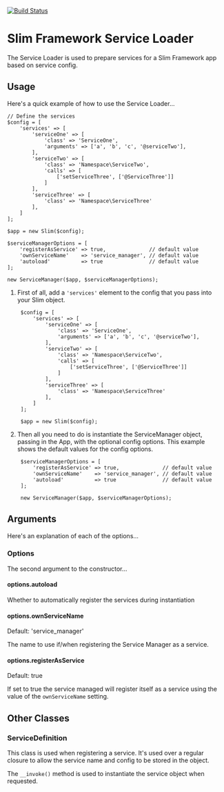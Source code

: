[![Build Status](https://travis-ci.org/cubicmushroom/slim-service-loader.svg?branch=master)](https://travis-ci.org/cubicmushroom/slim-service-loader)

Slim Framework Service Loader
=============================

The Service Loader is used to prepare services for a Slim Framework app based on service config.


Usage
-----

Here's a quick example of how to use the Service Loader...

    // Define the services 
    $config = [
        'services' => [
            'serviceOne' => [
                'class' => 'ServiceOne',
                'arguments' => ['a', 'b', 'c', '@serviceTwo'],
            ],
            'serviceTwo' => [
                'class' => 'Namespace\ServiceTwo',
                'calls' => [
                    ['setServiceThree', ['@ServiceThree']]
                ]
            ],
            'serviceThree' => [
                'class' => 'Namespace\ServiceThree'
            ],
        ]
    ];

    $app = new Slim($config);
    
    $serviceManagerOptions = [
        'registerAsService' => true,              // default value
        'ownServiceName'    => 'service_manager', // default value
        'autoload'          => true               // default value
    ];
    
    new ServiceManager($app, $serviceManagerOptions);


1. First of all, add a `'services'` element to the config that you pass into your Slim object.

        $config = [
            'services' => [
                'serviceOne' => [
                    'class' => 'ServiceOne',
                    'arguments' => ['a', 'b', 'c', '@serviceTwo'],
                ],
                'serviceTwo' => [
                    'class' => 'Namespace\ServiceTwo',
                    'calls' => [
                        ['setServiceThree', ['@ServiceThree']]
                    ]
                ],
                'serviceThree' => [
                    'class' => 'Namespace\ServiceThree'
                ],
            ]
        ];
    
        $app = new Slim($config);

2. Then all you need to do is instantiate the ServiceManager object, passing in the App, with the optional config options.  This example shows
   the default values for the config options. 
    
        $serviceManagerOptions = [
            'registerAsService' => true,              // default value
            'ownServiceName'    => 'service_manager', // default value
            'autoload'          => true               // default value
        ];
        
        new ServiceManager($app, $serviceManagerOptions);


Arguments
---------

Here's an explanation of each of the options...

### Options

The second argument to the constructor...


#### options.autoload

Whether to automatically register the services during instantiation


#### options.ownServiceName

Default: 'service_manager'

The name to use if/when registering the Service Manager as a service.


#### options.registerAsService

Default: true

If set to true the service managed will register itself as a service using the value of the `ownServiceName` setting.


Other Classes
-------------

### ServiceDefinition

This class is used when registering a service.  It's used over a regular closure to allow the service name and config to
 be stored in the object.
 
 The `__invoke()` method is used to instantiate the service object when requested.